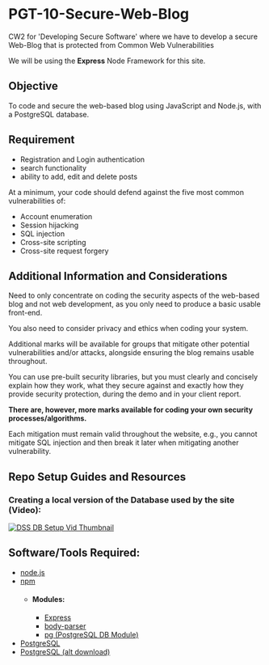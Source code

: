 # PGT-10-Secure-Web-Blog
CW2 for 'Developing Secure Software' where we have to develop a secure Web-Blog that is protected from Common Web Vulnerabilities

We will be using the **Express** Node Framework for this site.

## Objective
To code and secure the web-based blog using JavaScript and Node.js, with a PostgreSQL database.

## Requirement
- Registration and Login authentication
- search functionality
- ability to add, edit and delete posts

At a minimum, your code should defend against the five most common vulnerabilities of:
- Account enumeration
- Session hijacking
- SQL injection
- Cross-site scripting
- Cross-site request forgery

## Additional Information and Considerations

Need to only concentrate on coding the security aspects of the web-based blog and not web development, as you only need to produce a basic usable front-end.

You also need to consider privacy and ethics when coding your system.

Additional marks will be available for groups that mitigate other potential vulnerabilities and/or attacks, alongside ensuring the blog remains usable throughout.

You can use pre-built security libraries, but you must clearly and concisely explain how they work, what they secure against and exactly how they provide security protection, during the demo and in your client report.

**There are, however, more marks available for coding your own security processes/algorithms.**

Each mitigation must remain valid throughout the website, e.g., you cannot mitigate SQL injection and then break it later when mitigating another vulnerability.

## Repo Setup Guides and Resources

### Creating a local version of the Database used by the site (Video):
[![DSS DB Setup Vid Thumbnail](https://img.youtube.com/vi/WwcUuguOZlw/sddefault.jpg)](https://www.youtube.com/watch?v=WwcUuguOZlw)

## Software/Tools Required:
- [node.js](https://nodejs.org/en/download/)
- [npm](https://www.npmjs.com/package/npm)
    - #### Modules:
        - [Express](https://expressjs.com/)
        - [body-parser](https://www.npmjs.com/package/body-parser)
        - [pg (PostgreSQL DB Module)](https://www.npmjs.com/package/pg)
- [PostgreSQL](https://www.postgresql.org/download/)
- [PostgreSQL (alt download)](https://www.enterprisedb.com/postgresql-tutorial-resources-training?uuid=4726a163-a071-4af4-8395-6d239c34d4a1&campaignId=7012J000001h3GiQAI)